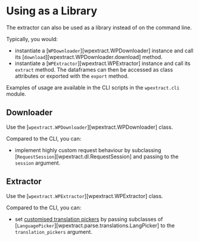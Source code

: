 # Using as a Library

The extractor can also be used as a library instead of on the command line.

Typically, you would:

- instantiate a [`WPDownloader`][wpextract.WPDownloader] instance and call its [`download`][wpextract.WPDownloader.download] method.
- instantiate a [`WPExtractor`][wpextract.WPExtractor] instance and call its `extract` method. The dataframes can then be accessed as class attributes or exported with the `export` method.

Examples of usage are available in the CLI scripts in the `wpextract.cli` module.



## Downloader

Use the [`wpextract.WPDownloader`][wpextract.WPDownloader] class.

Compared to the CLI, you can:

- implement highly custom request behaviour by subclassing [`RequestSession`][wpextract.dl.RequestSession] and passing to the `session` argument.


## Extractor

Use the [`wpextract.WPExtractor`][wpextract.WPExtractor] class.

Compared to the CLI, you can:

 - set [customised translation pickers](../advanced/multilingual.md#adding-support) by passing subclasses of [`LanguagePicker`][wpextract.parse.translations.LangPicker] to the `translation_pickers` argument.
